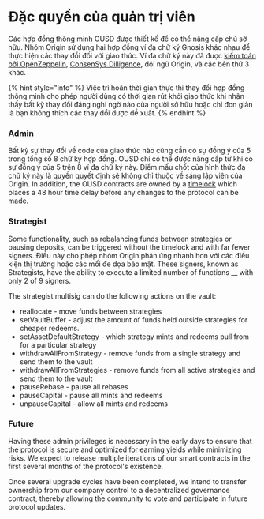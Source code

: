 # Đặc quyền của quản trị viên

Các hợp đồng thông minh OUSD được thiết kế để có thể nâng cấp chủ sở hữu. Nhóm Origin sử dụng hai hợp đồng ví đa chữ ký Gnosis khác nhau để thực hiện các thay đổi đối với giao thức. Ví đa chữ ký này đã được [kiểm toán bởi OpenZeppelin](https://blog.openzeppelin.com/gnosis-multisig-wallet-audit-d702ff0e2b1e/), [ConsenSys Dilligence](https://blog.gnosis.pm/the-gnosis-multisig-wallet-and-our-commitment-to-security-ce9aca0d17f6), đội ngũ Origin, và các bên thứ 3 khác. &#x20;

{% hint style="info" %}
Việc trì hoãn thời gian thực thi thay đổi hợp đồng thông minh cho phép người dùng có thời gian rút khỏi giao thức khi nhận thấy bất kỳ thay đổi đáng nghi ngờ nào của người sở hữu hoặc chỉ đơn giản là bạn không thích các thay đổi được đề xuất.
{% endhint %}

### Admin

Bất kỳ sự thay đổi về code của giao thức nào cũng cần có sự đồng ý của 5 trong tổng số 8 chữ ký hợp đồng. OUSD chỉ có thể được nâng cấp từ khi có sự đồng ý của 5 trên 8 ví đa chữ ký này. Điểm mấu chốt của hình thức đa chữ ký này là quyền quyết định sẽ không chỉ thuộc về sáng lập viên của Origin. In addition, the OUSD contracts are owned by a [timelock](../smart-contracts/api/timelock.md) which places a 48 hour time delay before any changes to the protocol can be made.&#x20;

### Strategist

Some functionality, such as rebalancing funds between strategies or pausing deposits, can be triggered without the timelock and with far fewer signers. Điều này cho phép nhóm Origin phản ứng nhanh hơn với các điều kiện thị trường hoặc các mối đe dọa bảo mật. These signers, known as Strategists,  have the ability to execute a limited number of functions __ with only 2 of 9 signers.

The strategist multisig can do the following actions on the vault:

* reallocate - move funds between strategies
* setVaultBuffer - adjust the amount of funds held outside strategies for cheaper redeems.
* setAssetDefaultStrategy - which strategy mints and redeems pull from for a particular strategy
* withdrawAllFromStrategy - remove funds from a single strategy and send them to the vault
* withdrawAllFromStrategies - remove funds from all active strategies and send them to the vault
* pauseRebase - pause all rebases
* pauseCapital - pause all mints and redeems
* unpauseCapital - allow all mints and redeems

### Future

Having these admin privileges is necessary in the early days to ensure that the protocol is secure and optimized for earning yields while minimizing risks. We expect to release multiple iterations of our smart contracts in the first several months of the protocol's existence.

Once several upgrade cycles have been completed, we intend to transfer ownership from our company control to a decentralized governance contract, thereby allowing the community to vote and participate in future protocol updates.
